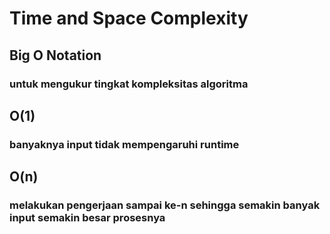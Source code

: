 # Time and Space Complexity

## Big O Notation

### untuk mengukur tingkat kompleksitas algoritma

## O(1)

### banyaknya input tidak mempengaruhi runtime

## O(n)

### melakukan pengerjaan sampai ke-n sehingga semakin banyak input semakin besar prosesnya
